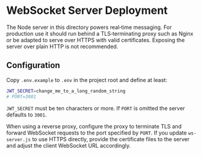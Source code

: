 # WebSocket Server Deployment

The Node server in this directory powers real‑time messaging. For production
use it should run behind a TLS‑terminating proxy such as Nginx or be adapted
to serve over HTTPS with valid certificates. Exposing the server over plain
HTTP is not recommended.

## Configuration

Copy `.env.example` to `.env` in the project root and define at least:

```bash
JWT_SECRET=change_me_to_a_long_random_string
# PORT=3001
```

`JWT_SECRET` must be ten characters or more. If `PORT` is omitted the server
defaults to `3001`.

When using a reverse proxy, configure the proxy to terminate TLS and forward
WebSocket requests to the port specified by `PORT`. If you update
`ws-server.js` to use HTTPS directly, provide the certificate files to the
server and adjust the client WebSocket URL accordingly.
